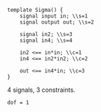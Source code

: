 ```
template Sigma() {
    signal input in; \\s=1
    signal output out; \\s=2

    signal in2; \\s=3
    signal in4; \\s=4

    in2 <== in*in; \\c=1
    in4 <== in2*in2; \\c=2

    out <== in4*in; \\c=3
}
```
4 signals, 3 constraints.

`dof = 1`